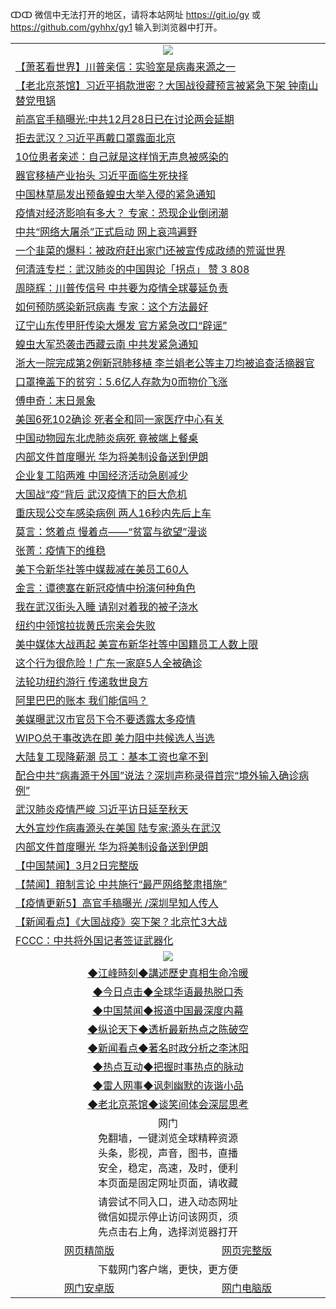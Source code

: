 ↀↀ 微信中无法打开的地区，请将本站网址 https://git.io/gy 或 https://github.com/gyhhx/gy1 输入到浏览器中打开。 

 <table>

  <tr>
    <td colspan="2" align=center><img src="https://cdn.jsdelivr.net/gh/gyoupiodf/im1/20190822-2.jpg"></td>
 </tr>
<tr><td colspan="2" align="left"><a href="https://xball.casa/oo.aspx?name=c1138198&key=eqxowaguscvmxdgc&from=gy">【萧茗看世界】川普亲信：实验室是病毒来源之一</a></td></tr>
<tr><td colspan="2" align="left"><a href="https://xball.casa/oo.aspx?name=c1138183&key=eqxowaguscvmxdgc&from=gy">【老北京茶馆】习近平捐款泄密？大国战役藏预言被紧急下架 钟南山替党甩锅</a></td></tr>
<tr><td colspan="2" align="left"><a href="https://xball.casa/oo.aspx?name=c1138240&key=eqxowaguscvmxdgc&from=gy">前高官手稿曝光:中共12月28日已在讨论两会延期</a></td></tr>
<tr><td colspan="2" align="left"><a href="https://xball.casa/oo.aspx?name=c1138260&key=eqxowaguscvmxdgc&from=gy">拒去武汉？习近平再戴口罩露面北京</a></td></tr>
<tr><td colspan="2" align="left"><a href="https://xball.casa/oo.aspx?name=c1138262&key=eqxowaguscvmxdgc&from=gy">10位患者亲述：自己就是这样悄无声息被感染的</a></td></tr>
<tr><td colspan="2" align="left"><a href="https://xball.casa/oo.aspx?name=c1138157&key=eqxowaguscvmxdgc&from=gy">器官移植产业抬头 习近平面临生死抉择</a></td></tr>
<tr><td colspan="2" align="left"><a href="https://xball.casa/oo.aspx?name=c1138233&key=eqxowaguscvmxdgc&from=gy">中国林草局发出预备蝗虫大举入侵的紧急通知</a></td></tr>
<tr><td colspan="2" align="left"><a href="https://xball.casa/oo.aspx?name=c1138237&key=eqxowaguscvmxdgc&from=gy">疫情对经济影响有多大？ 专家：恐现企业倒闭潮</a></td></tr>
<tr><td colspan="2" align="left"><a href="https://xball.casa/oo.aspx?name=c1138195&key=eqxowaguscvmxdgc&from=gy">中共“网络大屠杀”正式启动 网上哀鸿遍野</a></td></tr>
<tr><td colspan="2" align="left"><a href="https://xball.casa/oo.aspx?name=c1138182&key=eqxowaguscvmxdgc&from=gy">一个韭菜的爆料：被政府赶出家门还被宣传成政绩的荒诞世界</a></td></tr>
<tr><td colspan="2" align="left"><a href="https://xball.casa/oo.aspx?name=c1138220&key=eqxowaguscvmxdgc&from=gy">何清涟专栏：武汉肺炎的中国舆论「拐点」 赞 3 808</a></td></tr>
<tr><td colspan="2" align="left"><a href="https://xball.casa/oo.aspx?name=c1138272&key=eqxowaguscvmxdgc&from=gy">周晓辉：川普传信号 中共要为疫情全球蔓延负责</a></td></tr>
<tr><td colspan="2" align="left"><a href="https://xball.casa/oo.aspx?name=c1138167&key=eqxowaguscvmxdgc&from=gy">如何预防感染新冠病毒 专家：这个方法最好</a></td></tr>
<tr><td colspan="2" align="left"><a href="https://xball.casa/oo.aspx?name=c1138277&key=eqxowaguscvmxdgc&from=gy">辽宁山东传甲肝传染大爆发 官方紧急改口“辟谣”</a></td></tr>
<tr><td colspan="2" align="left"><a href="https://xball.casa/oo.aspx?name=c1138223&key=eqxowaguscvmxdgc&from=gy">蝗虫大军恐袭击西藏云南 中共发紧急通知</a></td></tr>
<tr><td colspan="2" align="left"><a href="https://xball.casa/oo.aspx?name=c1138281&key=eqxowaguscvmxdgc&from=gy">浙大一院完成第2例新冠肺移植 李兰娟老公等主刀均被追查活摘器官</a></td></tr>
<tr><td colspan="2" align="left"><a href="https://xball.casa/oo.aspx?name=c1138217&key=eqxowaguscvmxdgc&from=gy">口罩掩盖下的贫穷：5.6亿人存款为0而物价飞涨</a></td></tr>
<tr><td colspan="2" align="left"><a href="https://xball.casa/oo.aspx?name=c1138212&key=eqxowaguscvmxdgc&from=gy">傅申奇：末日景象</a></td></tr>
<tr><td colspan="2" align="left"><a href="https://xball.casa/oo.aspx?name=c1138282&key=eqxowaguscvmxdgc&from=gy">美国6死102确诊 死者全和同一家医疗中心有关</a></td></tr>
<tr><td colspan="2" align="left"><a href="https://xball.casa/oo.aspx?name=c1138263&key=eqxowaguscvmxdgc&from=gy">中国动物园东北虎肺炎病死 竟被端上餐桌</a></td></tr>
<tr><td colspan="2" align="left"><a href="https://xball.casa/oo.aspx?name=c1138261&key=eqxowaguscvmxdgc&from=gy">内部文件首度曝光 华为将美制设备送到伊朗</a></td></tr>
<tr><td colspan="2" align="left"><a href="https://xball.casa/oo.aspx?name=c1138271&key=eqxowaguscvmxdgc&from=gy">企业复工陷两难 中国经济活动急剧减少</a></td></tr>
<tr><td colspan="2" align="left"><a href="https://xball.casa/oo.aspx?name=c1138255&key=eqxowaguscvmxdgc&from=gy">大国战“疫”背后 武汉疫情下的巨大危机</a></td></tr>
<tr><td colspan="2" align="left"><a href="https://xball.casa/oo.aspx?name=c1138222&key=eqxowaguscvmxdgc&from=gy">重庆现公交车感染病例 两人16秒内先后上车</a></td></tr>
<tr><td colspan="2" align="left"><a href="https://xball.casa/oo.aspx?name=c1138234&key=eqxowaguscvmxdgc&from=gy">莫言：悠着点 慢着点——“贫富与欲望”漫谈</a></td></tr>
<tr><td colspan="2" align="left"><a href="https://xball.casa/oo.aspx?name=c1138226&key=eqxowaguscvmxdgc&from=gy">张菁：疫情下的维稳</a></td></tr>
<tr><td colspan="2" align="left"><a href="https://xball.casa/oo.aspx?name=c1138293&key=eqxowaguscvmxdgc&from=gy">美下令新华社等中媒裁减在美员工60人</a></td></tr>
<tr><td colspan="2" align="left"><a href="https://xball.casa/oo.aspx?name=c1138275&key=eqxowaguscvmxdgc&from=gy">金言：谭德塞在新冠疫情中扮演何种角色</a></td></tr>
<tr><td colspan="2" align="left"><a href="https://xball.casa/oo.aspx?name=c1138231&key=eqxowaguscvmxdgc&from=gy">我在武汉街头入睡 请别对着我的被子浇水</a></td></tr>
<tr><td colspan="2" align="left"><a href="https://xball.casa/oo.aspx?name=c1138269&key=eqxowaguscvmxdgc&from=gy">纽约中领馆拉拢黄氏宗亲会失败</a></td></tr>
<tr><td colspan="2" align="left"><a href="https://xball.casa/oo.aspx?name=c1138214&key=eqxowaguscvmxdgc&from=gy">美中媒体大战再起 美宣布新华社等中国籍员工人数上限</a></td></tr>
<tr><td colspan="2" align="left"><a href="https://xball.casa/oo.aspx?name=c1138241&key=eqxowaguscvmxdgc&from=gy">这个行为很危险！广东一家庭5人全被确诊</a></td></tr>
<tr><td colspan="2" align="left"><a href="https://xball.casa/oo.aspx?name=c1138254&key=eqxowaguscvmxdgc&from=gy">法轮功纽约游行 传递救世良方</a></td></tr>
<tr><td colspan="2" align="left"><a href="https://xball.casa/oo.aspx?name=c1138205&key=eqxowaguscvmxdgc&from=gy">阿里巴巴的账本 我们能信吗？</a></td></tr>
<tr><td colspan="2" align="left"><a href="https://xball.casa/oo.aspx?name=c1138211&key=eqxowaguscvmxdgc&from=gy">美媒曝武汉市官员下令不要透露太多疫情</a></td></tr>
<tr><td colspan="2" align="left"><a href="https://xball.casa/oo.aspx?name=c1138268&key=eqxowaguscvmxdgc&from=gy">WIPO总干事改选在即 美力阻中共候选人当选</a></td></tr>
<tr><td colspan="2" align="left"><a href="https://xball.casa/oo.aspx?name=c1138221&key=eqxowaguscvmxdgc&from=gy">大陆复工现降薪潮 员工：基本工资也拿不到</a></td></tr>
<tr><td colspan="2" align="left"><a href="https://xball.casa/oo.aspx?name=c1138279&key=eqxowaguscvmxdgc&from=gy">配合中共“病毒源于外国”说法？深圳声称录得首宗“境外输入确诊病例”</a></td></tr>
<tr><td colspan="2" align="left"><a href="https://xball.casa/oo.aspx?name=c1138270&key=eqxowaguscvmxdgc&from=gy">武汉肺炎疫情严峻 习近平访日延至秋天</a></td></tr>
<tr><td colspan="2" align="left"><a href="https://xball.casa/oo.aspx?name=c1138194&key=eqxowaguscvmxdgc&from=gy">大外宣炒作病毒源头在美国 陆专家:源头在武汉</a></td></tr>
<tr><td colspan="2" align="left"><a href="https://xball.casa/oo.aspx?name=c1138181&key=eqxowaguscvmxdgc&from=gy">内部文件首度曝光 华为将美制设备送到伊朗</a></td></tr>
<tr><td colspan="2" align="left"><a href="https://xball.casa/oo.aspx?name=c1138286&key=eqxowaguscvmxdgc&from=gy">【中国禁闻】3月2日完整版</a></td></tr>
<tr><td colspan="2" align="left"><a href="https://xball.casa/oo.aspx?name=c1138225&key=eqxowaguscvmxdgc&from=gy">【禁闻】箝制言论 中共施行“最严网络整肃措施”</a></td></tr>
<tr><td colspan="2" align="left"><a href="https://xball.casa/oo.aspx?name=c1138288&key=eqxowaguscvmxdgc&from=gy">【疫情更新5】高官手稿曝光 /深圳早知人传人</a></td></tr>
<tr><td colspan="2" align="left"><a href="https://xball.casa/oo.aspx?name=c1138283&key=eqxowaguscvmxdgc&from=gy">【新闻看点】《大国战疫》突下架？北京忙3大战</a></td></tr>
<tr><td colspan="2" align="left"><a href="https://xball.casa/oo.aspx?name=c1138224&key=eqxowaguscvmxdgc&from=gy">FCCC：中共将外国记者签证武器化</a></td></tr>

 <tr>
   <td colspan="2" align=center><img src="https://cdn.jsdelivr.net/gh/gyoupiodf/im1/jf-1.jpg"></td>
  </tr>
   <tr>
   <td colspan="2" align=center> 
<a href="https://xball.casa/oo.aspx?name=c922850&key=eqxowaguscvmxdgc&from=gy&tag=9877">◆江峰時刻◆講述歷史真相生命冷暖</a><br/>
    </td>
  </tr>
   <tr>
   <td colspan="2" align=center> 
<a href="https://xball.casa/oo.aspx?name=c816850&key=eqxowaguscvmxdgc&from=gy&tag=9877">◆今日点击◆全球华语最热脱口秀</a><br/>
    </td>
  </tr>
  <tr>
  <td colspan="2" align=center>
<a href="https://xball.casa/oo.aspx?name=c816860&key=eqxowaguscvmxdgc&from=gy&tag=99733110">◆中国禁闻◆报道中国最深度内幕</a><br/>
   </tr>
  <tr>
     <td colspan="2" align=center>
<a href="https://xball.casa/oo.aspx?name=c816855&key=eqxowaguscvmxdgc&from=gy&tag=997110">◆纵论天下◆透析最新热点之陈破空</a><br/>
   </tr>
   <tr>
      <td colspan="2" align=center>
<a href="https://xball.casa/oo.aspx?name=c838308&key=eqxowaguscvmxdgc&from=gy&tag=9973110">◆新闻看点◆著名时政分析之李沐阳</a><br/>
   </tr>
   <tr>
     <td colspan="2" align=center>
<a href="https://xball.casa/oo.aspx?name=c816852&key=eqxowaguscvmxdgc&from=gy&tag=9733110">◆热点互动◆把握时事热点的脉动</a><br/>
   </tr>
   <tr>
      <td colspan="2" align=center>
<a href="https://xball.casa/oo.aspx?name=c816694&key=eqxowaguscvmxdgc&from=gy&tag=93310">◆雷人网事◆讽刺幽默的诙谐小品</a><br/>
   </tr>
   <tr>
    <td colspan="2" align=center>
<a href="https://xball.casa/oo.aspx?name=c816650&key=eqxowaguscvmxdgc&from=gy&tag=9973110">◆老北京茶馆◆谈笑间体会深层思考</a><br/>
   </tr>
<tr>
    <td colspan="2" align="center">网门<br/>免翻墙，一键浏览全球精粹资源<br/>头条，影视，声音，图书，直播<br/>安全，稳定，高速，及时，便利<br/>本页面是固定网址页面，请收藏</td>
  <tr>
  <tr>
    <td colspan="2" align="center">请尝试不同入口，进入动态网址<br/>微信如提示停止访问该网页，须<br/>先点击右上角，选择浏览器打开</td>
  <tr>  
  <tr>
    <td align="center"><a href="https://gitcdn.xyz/repo/otiny/up/master/show002.htm">网页精简版</a></td>
    <td align="center"><a href="https://gitcdn.xyz/repo/otiny/up/master/show001.htm">网页完整版</a></td>
  </tr>
  <tr>
    <td colspan="2" align="center">下载网门客户端，更快，更方便</td>
  <tr>
  <tr>
    <td align="center"><a href="https://raw.githubusercontent.com/opipe/up/master/oGatea.apk">网门安卓版</a></td>
    <td align="center"><a href="https://raw.githubusercontent.com/opipe/up/master/oGate.zip">网门电脑版</a></td>
  </tr>

</table>

